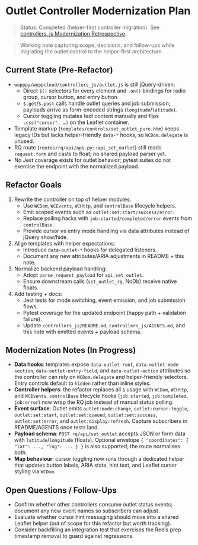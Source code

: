 # Outlet Controller Modernization Plan
> Status: Completed (helper-first controller migration). See [controllers_js Modernization Retrospective](./controllers_js_jquery_retro.md).

> Working note capturing scope, decisions, and follow-ups while migrating the outlet control to the helper-first architecture.

## Current State (Pre-Refactor)
- `wepppy/weppcloud/controllers_js/outlet.js` is still jQuery-driven:
  - Direct `$()` selectors for every element and `.on()` bindings for radio group, cursor button, and entry button.
  - `$.get`/`$.post` calls handle outlet queries and job submission; payloads arrive as form-encoded strings (`longitude`/`latitude`).
  - Cursor toggling mutates text content manually and flips `.css("cursor", …)` on the Leaflet container.
- Template markup (`templates/controls/set_outlet_pure.htm`) keeps legacy IDs but lacks helper-friendly `data-*` hooks, so `WCDom.delegate` is unused.
- RQ route (`routes/rq/api/api.py::api_set_outlet`) still reads `request.form` and casts to float; no shared payload parser yet.
- No Jest coverage exists for outlet behavior; pytest suites do not exercise the endpoint with the normalized payload.

## Refactor Goals
1. Rewrite the controller on top of helper modules:
   - Use `WCDom`, `WCEvents`, `WCHttp`, and `controlBase` lifecycle helpers.
   - Emit scoped events such as `outlet:set:start/success/error`.
   - Replace polling hacks with `job:started/completed/error` events from `controlBase`.
   - Provide cursor vs entry mode handling via data attributes instead of jQuery show/hide.
2. Align templates with helper expectations:
   - Introduce `data-outlet-*` hooks for delegated listeners.
   - Document any new attributes/ARIA adjustments in README + this note.
3. Normalize backend payload handling:
   - Adopt `parse_request_payload` for `api_set_outlet`.
   - Ensure downstream calls (`set_outlet_rq`, NoDb) receive native floats.
4. Add testing + docs:
   - Jest tests for mode switching, event emission, and job submission flows.
   - Pytest coverage for the updated endpoint (happy path + validation failure).
   - Update `controllers_js/README.md`, `controllers_js/AGENTS.md`, and this note with emitted events + payload schema.

## Modernization Notes (In Progress)
- **Data hooks**: templates expose `data-outlet-root`, `data-outlet-mode-section`, `data-outlet-entry-field`, and `data-outlet-action` attributes so the controller can rely on `WCDom.delegate` and helper-friendly selectors. Entry controls default to `hidden` rather than inline styles.
- **Controller helpers**: the refactor replaces all `$` usage with `WCDom`, `WCHttp`, and `WCEvents`. `controlBase` lifecycle hooks (`job:started`, `job:completed`, `job:error`) now wrap the RQ job instead of manual status polling.
- **Event surface**: Outlet emits `outlet:mode:change`, `outlet:cursor:toggle`, `outlet:set:start`, `outlet:set:queued`, `outlet:set:success`, `outlet:set:error`, and `outlet:display:refresh`. Capture subscribers in README/AGENTS once tests land.
- **Payload schema**: `POST rq/api/set_outlet` accepts JSON or form data with `latitude`/`longitude` (floats). Optional envelope `{ "coordinates": { "lat": ..., "lng": ... } }` is also supported; the route normalises both.
- **Map behaviour**: cursor toggling now runs through a dedicated helper that updates button labels, ARIA state, hint text, and Leaflet cursor styling via `WCDom`.

## Open Questions / Follow-Ups
- Confirm whether other controllers consume outlet status events; document any new event names so subscribers can adjust.
- Evaluate whether cursor hint messaging should move into a shared Leaflet helper (out of scope for this refactor but worth tracking).
- Consider backfilling an integration test that exercises the Redis prep timestamp removal to guard against regressions.
